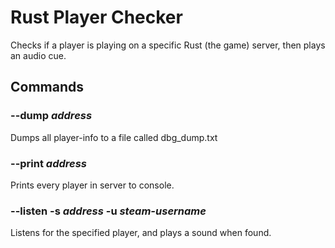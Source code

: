 # Rust Player Checker

Checks if a player is playing on a specific Rust (the game) server, then plays an audio cue.

## Commands

### **--dump** _address_

Dumps all player-info to a file called dbg_dump.txt

### **--print** _address_

Prints every player in server to console.

### **--listen** **-s** _address_ **-u** _steam-username_

Listens for the specified player, and plays a sound when found.
